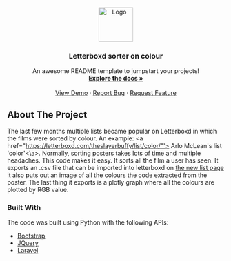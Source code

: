 <br />
<p align="center">
  <a href="https://github.com/coencoensmeets/Letterboxd-sorter">
    <img src="https://a.ltrbxd.com/logos/letterboxd-decal-dots-neg-rgb.svg" alt="Logo" width="80" height="80">
  </a>

  <h3 align="center">Letterboxd sorter on colour</h3>

  <p align="center">
    An awesome README template to jumpstart your projects!
    <br />
    <a href="https://github.com/coencoensmeets/Letterboxd-sorter"><strong>Explore the docs »</strong></a>
    <br />
    <br />
    <a href="https://github.com/coencoensmeets/Letterboxd-sorter">View Demo</a>
    ·
    <a href="https://github.com/coencoensmeets/Letterboxd-sorter/issues">Report Bug</a>
    ·
    <a href="https://github.com/coencoensmeets/Letterboxd-sorter/issues">Request Feature</a>
  </p>
</p>

## About The Project
The last few months multiple lists became popular on Letterboxd in which the films were sorted by colour. An example: 
<a href="https://letterboxd.com/theslayerbuffy/list/color/"'> Arlo McLean's list 'color'<\a>. 
Normally, sorting posters takes lots of time and multiple headaches. This code makes it easy. It sorts all the film a user has seen. It exports an .csv file that can be imported into letterboxd on 
[the new list page](https://letterboxd.com/list/new/) 
  it also puts out an image of all the colours the code extracted from the poster. The last thing it exports is a plotly graph where all the colours are plotted by RGB value.

  ### Built With

The code was built using Python with the following APIs:
* [Bootstrap](https://getbootstrap.com)
* [JQuery](https://jquery.com)
* [Laravel](https://laravel.com)
